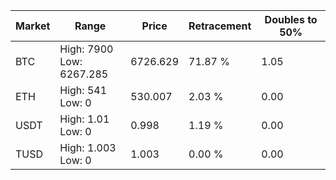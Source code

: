 | Market | Range | Price| Retracement | Doubles to 50% |
| --- | --- | --- | --- | --- |
| BTC | High: 7900<br />Low: 6267.285 | 6726.629 | 71.87 % | 1.05 |
| ETH | High: 541<br />Low: 0 | 530.007 | 2.03 % | 0.00 |
| USDT | High: 1.01<br />Low: 0 | 0.998 | 1.19 % | 0.00 |
| TUSD | High: 1.003<br />Low: 0 | 1.003 | 0.00 % | 0.00 |
